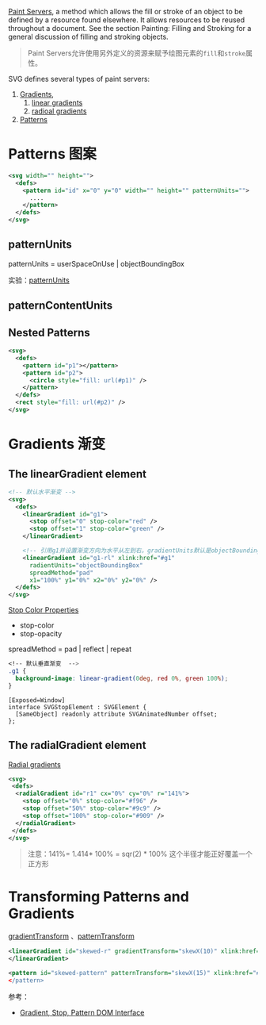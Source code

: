 
[Paint Servers](https://www.w3.org/TR/SVG2/pservers.html), a method which allows the fill or stroke of an object to be defined by a resource found elsewhere. It allows resources to be reused throughout a document. See the section Painting: Filling and Stroking for a general discussion of filling and stroking objects.

> Paint Servers允许使用另外定义的资源来赋予绘图元素的`fill`和`stroke`属性。

SVG defines several types of paint servers:

1. [Gradients](https://www.w3.org/TR/SVG2/pservers.html#Gradients),
    1. [linear gradients](https://www.w3.org/TR/SVG2/pservers.html#LinearGradients)
    2. [radioal gradients](https://www.w3.org/TR/SVG2/pservers.html#RadialGradients)
2. [Patterns](https://www.w3.org/TR/SVG2/pservers.html#Patterns)


# Patterns 图案

```xml
<svg width="" height="">
  <defs>
    <pattern id="id" x="0" y="0" width="" height="" patternUnits="">
      ....
    </pattern>
  </defs>
</svg>
```

## patternUnits

patternUnits = userSpaceOnUse | objectBoundingBox

实验：[patternUnits](https://jsbin.com/xibemuy/edit?html,css,output)

## patternContentUnits

## Nested Patterns

```xml
<svg>
  <defs>
    <pattern id="p1"></pattern>
    <pattern id="p2">
      <circle style="fill: url(#p1)" />
    </pattern>
  </defs>
  <rect style="fill: url(#p2)" />
</svg>
```

# Gradients 渐变

## The linearGradient element


```xml
<!-- 默认水平渐变 -->
<svg>
  <defs>
    <linearGradient id="g1">
      <stop offset="0" stop-color="red" />
      <stop offset="1" stop-color="green" />
    </linearGradient>

    <!-- 引用g1并设置渐变方向为水平从左到右。gradientUnits默认是objectBoundingBox -->
    <linearGradient id="g1-rl" xlink:href="#g1"
      radientUnits="objectBoundingBox"
      spreadMethod="pad"
      x1="100%" y1="0%" x2="0%" y2="0%" />
  </defs>
</svg>
```
[Stop Color Properties](https://www.w3.org/TR/SVG2/pservers.html#StopColorProperties)
- stop-color
- stop-opacity

spreadMethod = pad | reflect | repeat

```css
<!-- 默认垂直渐变  -->
.g1 {
  background-image: linear-gradient(0deg, red 0%, green 100%);
}
```

```idl
[Exposed=Window]
interface SVGStopElement : SVGElement {
  [SameObject] readonly attribute SVGAnimatedNumber offset;
};
```

## The radialGradient element

[Radial gradients](https://www.w3.org/TR/SVG2/pservers.html#RadialGradients)

```xml
<svg>
 <defs>
  <radialGradient id="r1" cx="0%" cy="0%" r="141%">
    <stop offset="0%" stop-color="#f96" />
    <stop offset="50%" stop-color="#9c9" />
    <stop offset="100%" stop-color="#909" />
  </radialGradient>
 </defs>
</svg>
```
> 注意：141%= 1.414* 100% = sqr(2) * 100%
> 这个半径才能正好覆盖一个正方形

# Transforming Patterns and Gradients

[gradientTransform](https://www.w3.org/TR/SVG2/pservers.html#RadialGradientElementGradientTransformAttribute)
、[patternTransform](https://www.w3.org/TR/SVG2/pservers.html#PatternElementPatternTransformAttribute)

```xml
<linearGradient id="skewed-r" gradientTransform="skewX(10)" xlink:href="#r1">
</linearGradient>

<pattern id="skewed-pattern" patternTransform="skewX(15)" xlink:href="#p1>
</pattern>
```

参考：
- [Gradient, Stop, Pattern DOM Interface](https://www.w3.org/TR/SVG2/pservers.html#DOMInterfaces)